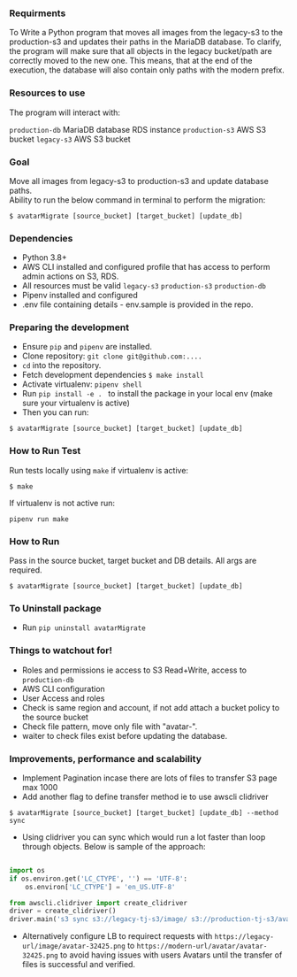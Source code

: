 ### Requirments
To Write a Python program that moves all images from the legacy-s3 to the production-s3 and updates their paths in the MariaDB database. To clarify, the program will make sure that all objects in the legacy bucket/path are correctly moved to the new one. This means, that at the end of the execution, the database will also contain only paths with the modern prefix.

### Resources to use 

The program will interact with:

`production-db` MariaDB database RDS instance
`production-s3` AWS S3 bucket
`legacy-s3` AWS S3 bucket

### Goal 
Move all images from legacy-s3 to production-s3 and update database paths.  
Ability to run the below command in terminal to perform the migration: 

`$ avatarMigrate [source_bucket] [target_bucket] [update_db]`

### Dependencies 
- Python 3.8+
- AWS CLI installed and configured profile that has access to perform admin actions on S3, RDS.  
- All resources must be valid `legacy-s3` `production-s3` `production-db`
- Pipenv installed and configured
- .env file containing details - env.sample is provided in the repo.  


### Preparing the development 

- Ensure `pip` and `pipenv` are installed. 
- Clone repository: `git clone git@github.com:....`
- `cd` into the repository.
- Fetch development dependencies `$ make install`
- Activate virtualenv: `pipenv shell` 
- Run `pip install -e . ` to install the package in your local env (make sure your virtualenv is active) 
- Then you can run:

`$ avatarMigrate [source_bucket] [target_bucket] [update_db]`

### How to Run Test 
Run tests locally using `make` if virtualenv is active: 

`$ make`

If virtualenv is not active run: 

`pipenv run make`


### How to Run

Pass in the source bucket, target bucket and DB details. All args are required. 

`$ avatarMigrate [source_bucket] [target_bucket] [update_db]`

### To Uninstall package 

- Run ```pip uninstall avatarMigrate``` 


### Things to watchout for!
- Roles and permissions ie access to S3 Read+Write, access to `production-db`
- AWS CLI configuration 
- User Access and roles
- Check is same region and account, if not add attach a bucket policy to the source bucket
- Check file pattern, move only file with "avatar-".
- waiter to check files exist before updating the database.

### Improvements, performance and scalability
- Implement Pagination incase there are lots of files to transfer S3 page max 1000 
- Add another flag to define transfer method ie to use awscli clidriver 

`$ avatarMigrate [source_bucket] [target_bucket] [update_db] --method sync`

- Using clidriver you can sync which would run a lot faster than loop through objects. Below is sample of the approach:  

```python 

import os
if os.environ.get('LC_CTYPE', '') == 'UTF-8':
    os.environ['LC_CTYPE'] = 'en_US.UTF-8'

from awscli.clidriver import create_clidriver
driver = create_clidriver()
driver.main('s3 sync s3://legacy-tj-s3/image/ s3://production-tj-s3/avatar/'.split())

```
- Alternatively configure LB to requirect requests with `https://legacy-url/image/avatar-32425.png` to `https://modern-url/avatar/avatar-32425.png` to avoid having issues with users Avatars until the transfer of files is successful and verified. 


